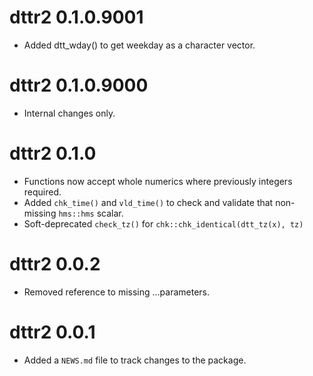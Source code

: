 # dttr2 0.1.0.9001

- Added dtt_wday() to get weekday as a character vector.


# dttr2 0.1.0.9000

- Internal changes only.

# dttr2 0.1.0

- Functions now accept whole numerics where previously integers required.
- Added `chk_time()` and `vld_time()` to check and validate that non-missing `hms::hms` scalar.
- Soft-deprecated `check_tz()` for `chk::chk_identical(dtt_tz(x), tz)`

# dttr2 0.0.2

- Removed reference to missing ...parameters.

# dttr2 0.0.1

- Added a `NEWS.md` file to track changes to the package.
